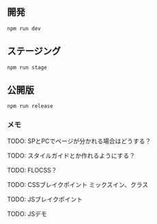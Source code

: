 ## 開発

<!-- `gulp dev-pc` -->
<!-- `gulp dev-sp` -->
`npm run dev`


## ステージング

`npm run stage`


## 公開版

`npm run release`

### メモ
TODO: SPとPCでページが分かれる場合はどうする？

TODO: スタイルガイドとか作れるようにする？

TODO: FLOCSS？

TODO: CSSブレイクポイント
ミックスイン、クラス

TODO: JSブレイクポイント

TODO: JSデモ
